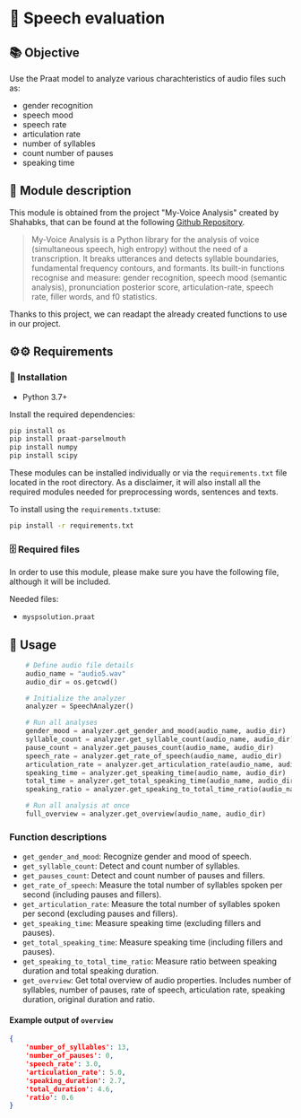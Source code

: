 # 📁 Speech evaluation

## 📚 Objective
Use the Praat model to analyze various charachteristics of audio files such as:
- gender recognition
- speech mood
- speech rate
- articulation rate
- number of syllables
- count number of pauses
- speaking time

## 📂 Module description
This module is obtained from the project "My-Voice Analysis" created by Shahabks, 
that can be found at the following [Github Repository](https://github.com/Shahabks/my-voice-analysis).

> My-Voice Analysis is a Python library for the analysis of voice (simultaneous speech, high entropy) without the need of a transcription. It breaks utterances and detects syllable boundaries, fundamental frequency contours, and formants. Its built-in functions recognise and measure: gender recognition, speech mood (semantic analysis), pronunciation posterior score, articulation-rate, speech rate, filler words, and f0 statistics.

Thanks to this project, we can readapt the already created functions to use in our
project. 

## ⚙️⚙️ Requirements

### 🔧 Installation

- Python 3.7+

Install the required dependencies:

```bash
pip install os
pip install praat-parselmouth
pip install numpy
pip install scipy
```

These modules can be installed individually or via the `requirements.txt` file located in the root directory. As a disclaimer, it will also install all the required modules needed for preprocessing words, sentences and texts.

To install using the `requirements.txt`use:

```bash
pip install -r requirements.txt
```

### 🗄️ Required files

 In order to use this module, please make sure you have the following file, 
 although it will be included.

 Needed files:
 - `myspsolution.praat`

## 🚀 Usage
```python
    # Define audio file details
    audio_name = "audio5.wav"
    audio_dir = os.getcwd()

    # Initialize the analyzer
    analyzer = SpeechAnalyzer()

    # Run all analyses
    gender_mood = analyzer.get_gender_and_mood(audio_name, audio_dir)
    syllable_count = analyzer.get_syllable_count(audio_name, audio_dir)
    pause_count = analyzer.get_pauses_count(audio_name, audio_dir)
    speech_rate = analyzer.get_rate_of_speech(audio_name, audio_dir)
    articulation_rate = analyzer.get_articulation_rate(audio_name, audio_dir)
    speaking_time = analyzer.get_speaking_time(audio_name, audio_dir)
    total_time = analyzer.get_total_speaking_time(audio_name, audio_dir)
    speaking_ratio = analyzer.get_speaking_to_total_time_ratio(audio_name, audio_dir)

    # Run all analysis at once
    full_overview = analyzer.get_overview(audio_name, audio_dir)
```

### Function descriptions
- `get_gender_and_mood`: Recognize gender and mood of speech.
- `get_syllable_count`: Detect and count number of syllables.
- `get_pauses_count`: Detect and count number of pauses and fillers.
- `get_rate_of_speech`: Measure the total number of syllables spoken per second (including pauses and fillers).
- `get_articulation_rate`: Measure the total number of syllables spoken per second (excluding pauses and fillers).
- `get_speaking_time`: Measure speaking time (excluding fillers and pauses).
- `get_total_speaking_time`: Measure speaking time (including fillers and pauses).
- `get_speaking_to_total_time_ratio`: Measure ratio between speaking duration and total speaking duration.
- `get_overview`: Get total overview of audio properties. Includes number of syllables, number of pauses, rate of speech, articulation rate, speaking duration, original duration and ratio.

#### Example output of `overview`
```json
{
    'number_of_syllables': 13, 
    'number_of_pauses': 0, 
    'speech_rate': 3.0, 
    'articulation_rate': 5.0,
    'speaking_duration': 2.7,
    'total_duration': 4.6,
    'ratio': 0.6
}
```